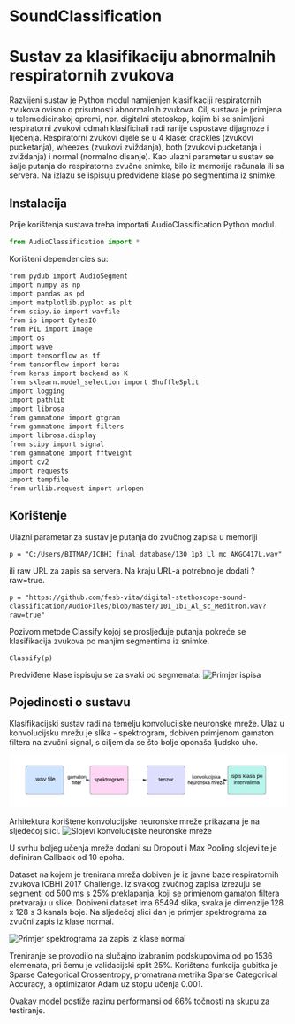 # SoundClassification

# Sustav za klasifikaciju abnormalnih respiratornih zvukova

Razvijeni sustav je Python modul namijenjen klasifikaciji respiratornih zvukova ovisno o prisutnosti abnormalnih zvukova. Cilj sustava je primjena u telemedicinskoj opremi, npr. digitalni stetoskop, kojim bi se snimljeni respiratorni zvukovi odmah klasificirali radi ranije uspostave dijagnoze i liječenja. 
Respiratorni zvukovi dijele se u 4 klase: crackles (zvukovi pucketanja), wheezes (zvukovi zviždanja), both (zvukovi pucketanja i zviždanja) i normal (normalno disanje). 
Kao ulazni parametar u sustav se šalje putanja do respiratorne zvučne snimke, bilo iz memorije računala ili sa servera. Na izlazu se ispisuju predviđene klase po segmentima iz snimke.

## Instalacija
Prije korištenja sustava treba importati AudioClassification Python modul. 

```python 
from AudioClassification import *
```
Korišteni dependencies su: 
```
from pydub import AudioSegment
import numpy as np
import pandas as pd
import matplotlib.pyplot as plt
from scipy.io import wavfile
from io import BytesIO
from PIL import Image
import os
import wave
import tensorflow as tf
from tensorflow import keras
from keras import backend as K
from sklearn.model_selection import ShuffleSplit
import logging
import pathlib
import librosa
from gammatone import gtgram
from gammatone import filters
import librosa.display
from scipy import signal
from gammatone import fftweight
import cv2
import requests
import tempfile
from urllib.request import urlopen
```
## Korištenje
Ulazni parametar za sustav je putanja do zvučnog zapisa u memoriji 
```
p = "C:/Users/BITMAP/ICBHI_final_database/130_1p3_Ll_mc_AKGC417L.wav"
```

ili raw URL za zapis sa servera. Na kraju URL-a potrebno je dodati ?raw=true.
```
p = "https://github.com/fesb-vita/digital-stethoscope-sound-classification/AudioFiles/blob/master/101_1b1_Al_sc_Meditron.wav?raw=true"
```

Pozivom metode Classify kojoj se prosljeđuje putanja pokreće se klasifikacija zvukova po manjim segmentima iz snimke.

```
Classify(p)
```

Predviđene klase ispisuju se za svaki od segmenata: 
![Primjer ispisa](https://github.com/fesb-vita/digital-stethoscope-sound-classification/SoundClassification/ispis.PNG)

## Pojedinosti o sustavu
Klasifikacijski sustav radi na temelju konvolucijske neuronske mreže. Ulaz u konvolucijsku mrežu je slika - spektrogram, dobiven primjenom gamaton filtera na zvučni signal, s ciljem da se što bolje oponaša ljudsko uho.


![Transformacija podataka](https://github.com/fesb-vita/digital-stethoscope-sound-classification/blob/main/diagram.png)

Arhitektura korištene konvolucijske neuronske mreže prikazana je na sljedećoj slici. 
![Slojevi konvolucijske neuronske mreže](https://github.com/fesb-vita/digital-stethoscope-sound-classification/SoundClassification/blob/main/layers.PNG)

U svrhu boljeg učenja mreže dodani su Dropout i Max Pooling slojevi te je definiran Callback od 10 epoha. 

Dataset na kojem je trenirana mreža dobiven je iz javne baze respiratornih zvukova ICBHI 2017 Challenge. Iz svakog zvučnog zapisa izrezuju se segmenti od 500 ms s 25% preklapanja, koji se primjenom gamaton filtera pretvaraju u slike. Dobiveni dataset ima 65494 slika, svaka je dimenzije 128 x 128 s 3 kanala boje. Na sljedećoj slici dan je primjer spektrograma za zvučni zapis iz klase normal. 

![Primjer spektrograma za zapis iz klase normal](https://github.com/fesb-vita/digital-stethoscope-sound-classification/SoundClassification/blob/main/patient1image0.0.jpg)

Treniranje se provodilo na slučajno izabranim podskupovima od po 1536 elemenata, pri čemu je validacijski split 25%. Korištena funkcija gubitka je Sparse Categorical Crossentropy, promatrana metrika Sparse Categorical Accuracy, a optimizator Adam uz stopu učenja 0.001. 

Ovakav model postiže razinu performansi od 66% točnosti na skupu za testiranje. 

